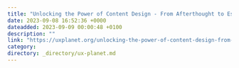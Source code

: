```yaml
---
title: "Unlocking the Power of Content Design - From Afterthought to Essential Collaborator "
date: 2023-09-08 16:52:36 +0000
dateadded: 2023-09-09 00:00:48 +0100
description: ""
link: "https://uxplanet.org/unlocking-the-power-of-content-design-from-afterthought-to-essential-collaborator-c661f203c621?source=rss----819cc2aaeee0---4"
category:
directory: _directory/ux-planet.md
---
```

